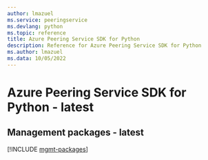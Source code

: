 ```yaml
---
author: lmazuel
ms.service: peeringservice
ms.devlang: python
ms.topic: reference
title: Azure Peering Service SDK for Python
description: Reference for Azure Peering Service SDK for Python
ms.author: lmazuel
ms.data: 10/05/2022
---
```

# Azure Peering Service SDK for Python - latest

## Management packages - latest
[!INCLUDE [mgmt-packages](peering-service-mgmt-index.md)]